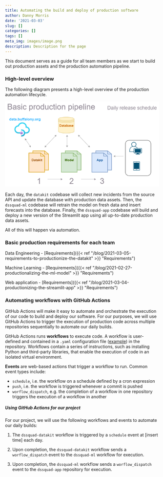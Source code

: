```yaml
---
title: Automating the build and deploy of production software
author: Danny Morris
date: '2021-03-03'
slug: []
categories: []
tags: []
meta_img: images/image.png
description: Description for the page
---
```


This document serves as a guide for all team members as we start to build out production assets and the production automation pipeline.

### High-level overview

The following diagram presents a high-level overview of the production automation lifecycle.

![](images/Production-diagram.png)

Each day, the `datakit` codebase will collect new incidents from the source API and update the database with production data assets. Then, the `dssquad-ml` codebase will retrain the model on fresh data and insert forecasts into the database. Finally, the `dssquad-app` codebase will build and deploy a new version of the Streamlit app using all up-to-date production data assets.

All of this will happen via automation.

### Basic production requirements for each team

Data Engineering - [Requirements]({{< ref "/blog/2021-03-05-requirements-to-productionize-the-datakit" >}} "Requirements")

Machine Learning - [Requirements]({{< ref "/blog/2021-02-27-productionalizing-the-ml-model" >}} "Requirements")

Web application - [Requirements]({{< ref "/blog/2021-03-04-productionizing-the-streamlit-app" >}} "Requirements")

### Automating workflows with GitHub Actions

GitHub Actions will make it easy to automate and orchestrate the execution of our code to build and deploy our software. For our purposes, we will use GitHub Actions to trigger the execution of production code across multiple repositories sequentially to automate our daily builds.

GitHub Actions runs **workflows** to execute code. A workflow is user-defined and contained in a `.yaml` configuration file ([example](https://github.com/Data-Science-Squad/dssquad-ml/blob/dm_example_github_actions/.github/workflows/train_and_predict.yml)) in the repository. Workflows contain a series of instructions, such as installing Python and third-party libraries, that enable the execution of code in an isolated virtual environment. 

**Events** are web-based actions that trigger a workflow to run. Common event types include:

- `schedule`, i.e. the workflow on a schedule defined by a cron expression
- `push`, i.e. the workflow is triggered whenever a commit is pushed
- `worflow_dispatch`, e.g. the completion of a workflow in one repository triggers the execution of a workflow in another

##### Using GitHub Actions for our project

For our project, we will use the following workflows and events to automate our daily builds:

1. The `dssquad-datakit` workflow is triggered by a `schedule` event at [insert time] each day. 

2. Upon completion, the `dssquad-datakit` workflow sends a `worflow_dispatch` event to the `dssquad-ml` workflow for execution. 

3. Upon completion, the `dssquad-ml` workflow sends a `worflow_dispatch` event to the `dssquad-app` repository for execution. 

